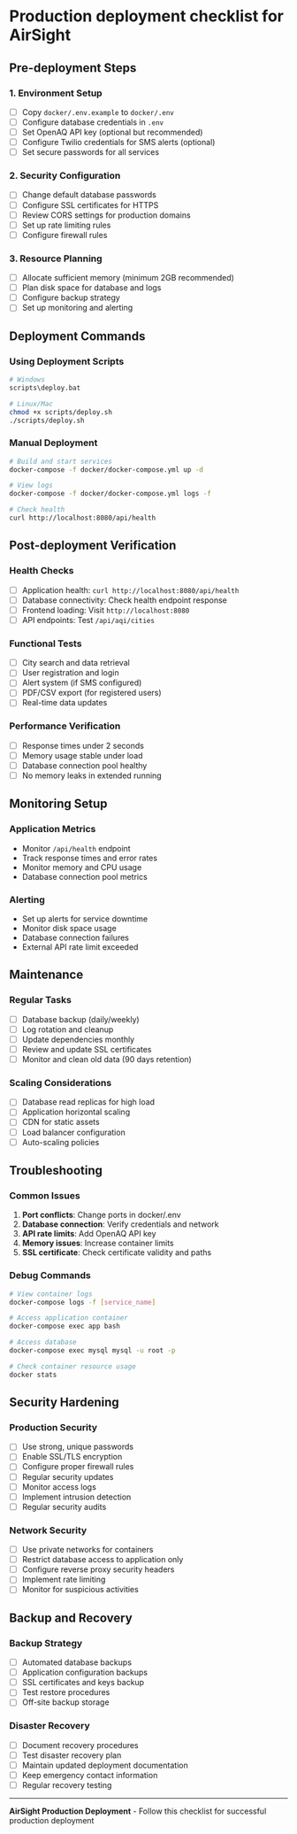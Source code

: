 # Production deployment checklist for AirSight

## Pre-deployment Steps

### 1. Environment Setup
- [ ] Copy `docker/.env.example` to `docker/.env`
- [ ] Configure database credentials in `.env`
- [ ] Set OpenAQ API key (optional but recommended)
- [ ] Configure Twilio credentials for SMS alerts (optional)
- [ ] Set secure passwords for all services

### 2. Security Configuration
- [ ] Change default database passwords
- [ ] Configure SSL certificates for HTTPS
- [ ] Review CORS settings for production domains
- [ ] Set up rate limiting rules
- [ ] Configure firewall rules

### 3. Resource Planning
- [ ] Allocate sufficient memory (minimum 2GB recommended)
- [ ] Plan disk space for database and logs
- [ ] Configure backup strategy
- [ ] Set up monitoring and alerting

## Deployment Commands

### Using Deployment Scripts
```bash
# Windows
scripts\deploy.bat

# Linux/Mac
chmod +x scripts/deploy.sh
./scripts/deploy.sh
```

### Manual Deployment
```bash
# Build and start services
docker-compose -f docker/docker-compose.yml up -d

# View logs
docker-compose -f docker/docker-compose.yml logs -f

# Check health
curl http://localhost:8080/api/health
```

## Post-deployment Verification

### Health Checks
- [ ] Application health: `curl http://localhost:8080/api/health`
- [ ] Database connectivity: Check health endpoint response
- [ ] Frontend loading: Visit `http://localhost:8080`
- [ ] API endpoints: Test `/api/aqi/cities`

### Functional Tests
- [ ] City search and data retrieval
- [ ] User registration and login
- [ ] Alert system (if SMS configured)
- [ ] PDF/CSV export (for registered users)
- [ ] Real-time data updates

### Performance Verification
- [ ] Response times under 2 seconds
- [ ] Memory usage stable under load
- [ ] Database connection pool healthy
- [ ] No memory leaks in extended running

## Monitoring Setup

### Application Metrics
- Monitor `/api/health` endpoint
- Track response times and error rates
- Monitor memory and CPU usage
- Database connection pool metrics

### Alerting
- Set up alerts for service downtime
- Monitor disk space usage
- Database connection failures
- External API rate limit exceeded

## Maintenance

### Regular Tasks
- [ ] Database backup (daily/weekly)
- [ ] Log rotation and cleanup
- [ ] Update dependencies monthly
- [ ] Review and update SSL certificates
- [ ] Monitor and clean old data (90 days retention)

### Scaling Considerations
- [ ] Database read replicas for high load
- [ ] Application horizontal scaling
- [ ] CDN for static assets
- [ ] Load balancer configuration
- [ ] Auto-scaling policies

## Troubleshooting

### Common Issues
1. **Port conflicts**: Change ports in docker/.env
2. **Database connection**: Verify credentials and network
3. **API rate limits**: Add OpenAQ API key
4. **Memory issues**: Increase container limits
5. **SSL certificate**: Check certificate validity and paths

### Debug Commands
```bash
# View container logs
docker-compose logs -f [service_name]

# Access application container
docker-compose exec app bash

# Access database
docker-compose exec mysql mysql -u root -p

# Check container resource usage
docker stats
```

## Security Hardening

### Production Security
- [ ] Use strong, unique passwords
- [ ] Enable SSL/TLS encryption
- [ ] Configure proper firewall rules
- [ ] Regular security updates
- [ ] Monitor access logs
- [ ] Implement intrusion detection
- [ ] Regular security audits

### Network Security
- [ ] Use private networks for containers
- [ ] Restrict database access to application only
- [ ] Configure reverse proxy security headers
- [ ] Implement rate limiting
- [ ] Monitor for suspicious activities

## Backup and Recovery

### Backup Strategy
- [ ] Automated database backups
- [ ] Application configuration backups
- [ ] SSL certificates and keys backup
- [ ] Test restore procedures
- [ ] Off-site backup storage

### Disaster Recovery
- [ ] Document recovery procedures
- [ ] Test disaster recovery plan
- [ ] Maintain updated deployment documentation
- [ ] Keep emergency contact information
- [ ] Regular recovery testing

---

**AirSight Production Deployment** - Follow this checklist for successful production deployment
